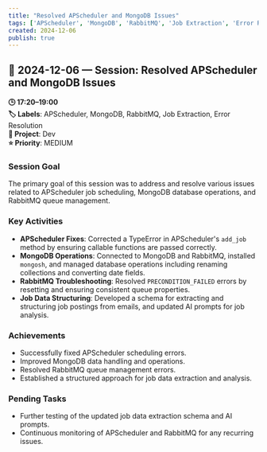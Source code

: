 ```yaml
---
title: "Resolved APScheduler and MongoDB Issues"
tags: ['APScheduler', 'MongoDB', 'RabbitMQ', 'Job Extraction', 'Error Resolution']
created: 2024-12-06
publish: true
---
```


## 📅 2024-12-06 — Session: Resolved APScheduler and MongoDB Issues

**🕒 17:20–19:00**  
**🏷️ Labels**: APScheduler, MongoDB, RabbitMQ, Job Extraction, Error Resolution  
**📂 Project**: Dev  
**⭐ Priority**: MEDIUM  


### Session Goal
The primary goal of this session was to address and resolve various issues related to APScheduler job scheduling, MongoDB database operations, and RabbitMQ queue management.

### Key Activities
- **APScheduler Fixes**: Corrected a TypeError in APScheduler's `add_job` method by ensuring callable functions are passed correctly.
- **MongoDB Operations**: Connected to MongoDB and RabbitMQ, installed `mongosh`, and managed database operations including renaming collections and converting date fields.
- **RabbitMQ Troubleshooting**: Resolved `PRECONDITION_FAILED` errors by resetting and ensuring consistent queue properties.
- **Job Data Structuring**: Developed a schema for extracting and structuring job postings from emails, and updated AI prompts for job analysis.

### Achievements
- Successfully fixed APScheduler scheduling errors.
- Improved MongoDB data handling and operations.
- Resolved RabbitMQ queue management errors.
- Established a structured approach for job data extraction and analysis.

### Pending Tasks
- Further testing of the updated job data extraction schema and AI prompts.
- Continuous monitoring of APScheduler and RabbitMQ for any recurring issues.
